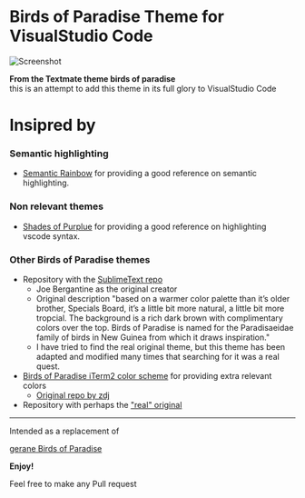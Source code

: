 Birds of Paradise Theme for VisualStudio Code
==
![Screenshot](https://giphy.com/embed/akpenTOAzoOjFGnlWn)

**From the Textmate theme birds of paradise**  
this is an attempt to add this theme in its full glory to VisualStudio Code

Insipred by
==

### Semantic highlighting

- [Semantic Rainbow](https://github.com/Thertzlor/semantic-rainbow/) for providing a good reference on semantic highlighting.

### Non relevant themes

- [Shades of Purplue](https://github.com/ahmadawais/shades-of-purple-vscode) for providing a good reference on highlighting vscode syntax.

### Other Birds of Paradise themes

- Repository with the [SublimeText repo](https://github.com/Colorsublime)
    - Joe Bergantine as the original creator
    - Original description "based on a warmer color palette than it’s older brother, Specials Board, it’s a little bit more natural, a little bit more tropcial. The background is a rich dark brown with complimentary colors over the top. Birds of Paradise is named for the Paradisaeidae family of birds in New Guinea from which it draws inspiration."
    - I have tried to find the real original theme, but this theme has been adapted and modified many times that searching for it was a real quest. 
- [Birds of Paradise iTerm2 color scheme](https://github.com/mbadolato/iTerm2-Color-Schemes) for providing extra relevant colors 
   - [Original repo by zdj](https://github.com/zdj/themes/tree/master/iterm2)
- Repository with perhaps the ["real" original](https://github.com/filmgirl/TextMate-Themes)

--- 

Intended as a replacement of

[gerane Birds of Paradise](https://github.com/gerane/VSCodeThemes/tree/master/gerane.Theme-Birds_of_Paradise)


**Enjoy!**

Feel free to make any Pull request

